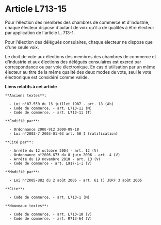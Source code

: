 # Article L713-15

Pour l'élection des membres des chambres de commerce et d'industrie, chaque électeur dispose d'autant de voix qu'il a de
qualités à être électeur par application de l'article L. 713-1.

Pour l'élection des délégués consulaires, chaque électeur ne dispose que d'une seule voix.

Le droit de vote aux élections des membres des chambres de commerce et d'industrie et aux élections des délégués consulaires
est exercé par correspondance ou par voie électronique. En cas d'utilisation par un même électeur au titre de la même qualité
des deux modes de vote, seul le vote électronique est considéré comme valide.

**Liens relatifs à cet article**

	**Anciens textes**:

	  - Loi n°87-550 du 16 juillet 1987 - art. 18 (Ab)
	  - Code de commerce. - art. L713-11 (M)
	  - Code de commerce. - art. L713-11 (T)

	**Codifié par**:

	  - Ordonnance 2000-912 2000-09-18
	  - Loi n°2003-7 2003-01-03 art. 50 I (ratification)

	**Cité par**:

	  - Arrêté du 12 octobre 2004 - art. 12 (V)
	  - Ordonnance n°2006-673 du 8 juin 2006 - art. 4 (V)
	  - Arrêté du 19 novembre 2010 - art. 13 (V)
	  - Code de commerce - art. L917-1-1 (V)

	**Modifié par**:

	  - Loi n°2005-882 du 2 août 2005 - art. 61 () JORF 3 août 2005

	**Cite**:

	  - Code de commerce. - art. L713-1 (M)

	**Nouveaux textes**:

	  - Code de commerce. - art. L713-18 (V)
	  - Code de commerce. - art. R713-64 (V)
